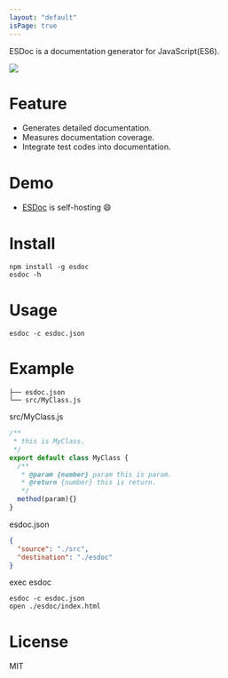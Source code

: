 ```yaml
---
layout: "default"
isPage: true
---
```


ESDoc is a documentation generator for JavaScript(ES6).

<img class="screen-shot" src="./image/top.png">

# Feature
- Generates detailed documentation.
- Measures documentation coverage.
- Integrate test codes into documentation.

# Demo
- [ESDoc](https://esdoc.org/esdoc) is self-hosting &#x1F604;

# Install

```
npm install -g esdoc
esdoc -h
```

# Usage

```
esdoc -c esdoc.json
```

# Example
```
├── esdoc.json
└── src/MyClass.js
```

<p class="file-path">src/MyClass.js</p>

```javascript
/**
 * this is MyClass.
 */
export default class MyClass {
  /**
   * @param {number} param this is param.
   * @return {number} this is return.
   */
  method(param){}
}
```

<p class="file-path">esdoc.json</p>

```json
{
  "source": "./src",
  "destination": "./esdoc"
}
```

exec esdoc

```
esdoc -c esdoc.json
open ./esdoc/index.html
```

# License
MIT

